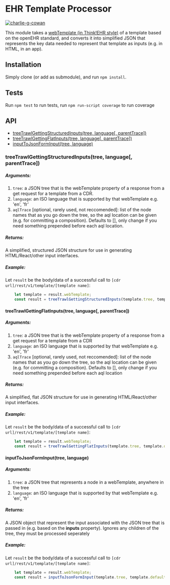 # EHR Template Processor
[![charlie-g-cowan](https://circleci.com/gh/charlie-g-cowan/ehr-template-processor/tree/master.svg?style=svg)](https://circleci.com/gh/charlie-g-cowan/ehr-template-processor)

This module takes a [webTemplate (in Think!EHR style)](https://gitlab.better.care/better-docs/tools-docs/blob/master/form-specification/form-specification.adoc) of a template based on the openEHR standard, and converts it into simplified JSON that represents the key data needed to represent that template as inputs (e.g. in HTML, in an app).

## Installation
Simply clone (or add as submodule), and run `npm install`.

## Tests
Run `npm test` to run tests, run `npm run-script coverage` to run coverage

## API
- [treeTrawlGettingStructuredInputs(tree, language[, parentTrace])](#treeTrawlGettingStructuredInputs)
- [treeTrawlGettingFlatInputs(tree, language[, parentTrace])](#treeTrawlGettingFlatInputs)
- [inputToJsonFormInput(tree, language)](#inputToJsonFormInput)

### <a id="treeTrawlGettingStructuredInputs">treeTrawlGettingStructuredInputs(tree, language[, parentTrace])</a>
##### Arguments:
1. `tree`: a JSON tree that is the webTemplate property of a response from a get request for a template from a CDR.
2. `language`:  an ISO language that is supported by that webTemplate e.g. 'en', 'fr'
3. `aqlTrace` \[optional, rarely used, not reccomended\]: list of the node names that as you go down the tree, so the aql location can be given (e.g. for committing a composition). Defaults to [], only change if you need something prepended before each aql location.
##### Returns:
A simplified, structured JSON structure for use in generating HTML/React/other input interfaces.
##### Example:
Let `result` be the body/data of a successful call to `[cdr url]/rest/v1/template/[template name]`:
```js
    let template = result.webTemplate;
    const result = treeTrawlGettingStructuredInputs(template.tree, template.defaultLanguage);
```

#### <a id="treeTrawlGettingFlatInputs">treeTrawlGettingFlatInputs(tree, language[, parentTrace])</a>
##### Arguments:
1. `tree`: a JSON tree that is the webTemplate property of a response from a get request for a template from a CDR
2. `language`:  an ISO language that is supported by that webTemplate e.g. 'en', 'fr'
3. `aqlTrace` \[optional, rarely used, not reccomended\]: list of the node names that as you go down the tree, so the aql location can be given (e.g. for committing a composition). Defaults to [], only change if you need something prepended before each aql location
##### Returns:
A simplified, flat JSON structure for use in generating HTML/React/other input interfaces.
##### Example:
Let `result` be the body/data of a successful call to `[cdr url]/rest/v1/template/[template name]`:
```js
    let template = result.webTemplate;
    const result = treeTrawlGettingFlatInputs(template.tree, template.defaultLanguage);
```

#### <a id="inputToJsonFormInput">inputToJsonFormInput(tree, language)</a>
##### Arguments:
1. `tree`: a JSON tree that represents a node in a webTemplate, anywhere in the tree
2. `language`:  an ISO language that is supported by that webTemplate e.g. 'en', 'fr'
##### Returns:
A JSON object that represent the input associated with the JSON tree that is passed in (e.g. based on the **inputs** property). Ignores any children of the tree, they must be processed seperately
##### Example:
Let `result` be the body/data of a successful call to `[cdr url]/rest/v1/template/[template name]`:
```js
    let template = result.webTemplate;
    const result = inputToJsonFormInput(template.tree, template.defaultLanguage); // returns the inputs associated with the top of the tree
```

